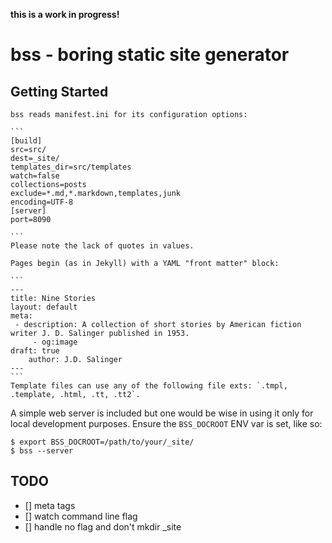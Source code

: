 **this is a work in progress!**

# bss - boring static site generator

## Getting Started

	bss reads manifest.ini for its configuration options:

	```
	[build]
	src=src/
	dest=_site/
	templates_dir=src/templates
	watch=false
	collections=posts
	exclude=*.md,*.markdown,templates,junk
	encoding=UTF-8
	[server]
	port=8090

	```
	Please note the lack of quotes in values.

	Pages begin (as in Jekyll) with a YAML "front matter" block:  

	```
	---
	title: Nine Stories
	layout: default 
	meta:
	 - description: A collection of short stories by American fiction writer J. D. Salinger published in 1953. 
         - og:image
	draft: true
        author: J.D. Salinger 
	---
	```
	Template files can use any of the following file exts: `.tmpl, .template, .html, .tt, .tt2`.

A simple web server is included but one would be wise in using it only for local development purposes.
Ensure the `BSS_DOCROOT` ENV var is set, like so:

```
$ export BSS_DOCROOT=/path/to/your/_site/ 
$ bss --server
```

## TODO
- [] meta tags
- [] watch command line flag
- [] handle no flag and don't mkdir _site 
